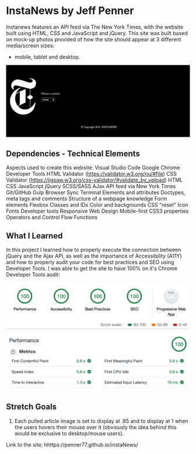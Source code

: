 
# InstaNews by Jeff Penner

Instanews features an API feed via The New York Times, with the website built using HTML, CSS and JavaScript and jQuery. This site was built based on mock-up photos provided of how the site should appear at 3 different media/screen sizes: 
- mobile, tablet and desktop. 

![picture](./assets/images/instanews-main-desktop.jpg)

## Dependencies - Technical Elements

Aspects used to create this website:
Visual Studio Code
Google Chrome Developer Tools
HTML Validator (https://validator.w3.org/nu/#file)
CSS Validator (https://jigsaw.w3.org/css-validator/#validate_by_upload)
HTML
CSS 
JavaScript
jQuery 
SCSS/SASS
AJax
API feed via New York Times
Git/GitHub
Gulp
Browser Sync
Terminal 
Elements and attributes
Doctypes, meta tags and comments
Structure of a webpage knowledge
Form elements
Flexbox
Classes and IDs
Color and backgrounds
CSS "reset" 
Icon Fonts
Developer tools
Responsive Web Design
Mobile-first
CSS3 properties
Operators and Control Flow
Functions

## What I Learned
In this project I learned how to properly execute the connection between jQuery and the Ajax API, as well as the importance of Accessibility (A11Y) and how to properly audit your code for best practices and SEO using Developer Tools. I was able to get the site to have 100% on it's Chrome Developer Tools audit:

![picture](./assets/images/lighthouse-review-100-100-100-100.jpg)

## Stretch Goals
1. Each pulled article image is set to display at .85 and to display at 1 when the users hovers their mouse over it (obviously the idea behind this would be exclusive to desktop/mouse users).

Link to the site: hhttps://penner77.github.io/instaNews/
 

